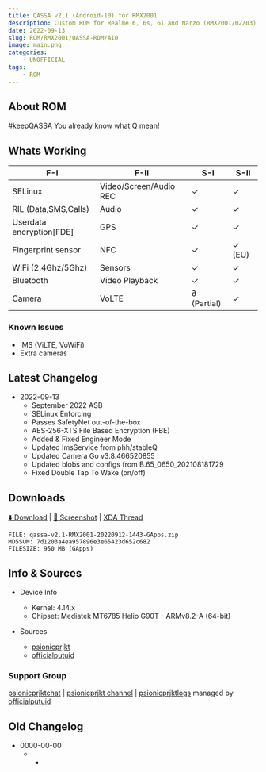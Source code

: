 ```yaml
---
title: QASSA v2.1 (Android-10) for RMX2001
description: Custom ROM for Realme 6, 6s, 6i and Narzo (RMX2001/02/03)
date: 2022-09-13
slug: ROM/RMX2001/QASSA-ROM/A10
image: main.png
categories:
    - UNOFFICIAL
tags:
    - ROM
---
```


## About ROM
#keepQASSA
You already know what Q mean!

## Whats Working
F-I | F-II | S-I | S-II
---------|---------|---------|---------
SELinux | Video/Screen/Audio REC | ✓ | ✓
RIL (Data,SMS,Calls) | Audio | ✓ | ✓
Userdata encryption[FDE] | GPS | ✓ | ✓
Fingerprint sensor | NFC | ✓ | ✓ (EU)
WiFi (2.4Ghz/5Ghz) | Sensors | ✓ | ✓
Bluetooth | Video Playback | ✓ | ✓
Camera | VoLTE | ∂ (Partial) | ✓

### Known Issues
* IMS (ViLTE, VoWiFi)
* Extra cameras

## Latest Changelog
* 2022-09-13
  * September 2022 ASB
  * SELinux Enforcing
  * Passes SafetyNet out-of-the-box
  * AES-256-XTS File Based Encryption (FBE)
  * Added & Fixed Engineer Mode
  * Updated ImsService from phh/stableQ
  * Updated Camera Go v3.8.466520855
  * Updated blobs and configs from B.65_0650_202108181729
  * Fixed Double Tap To Wake (on/off)

## Downloads
[⬇️ Download](https://sourceforge.net/projects/psionicprjkt/files/RMX2001/QASSA-A10/qassa-v2.1-RMX2001-20220912-1443-GApps.zip/download) | [🌆 Screenshot](https://photos.app.goo.gl/QB6zgWwj5A6LmSuj8) | [XDA Thread](https://forum.xda-developers.com)

```
FILE: qassa-v2.1-RMX2001-20220912-1443-GApps.zip
MD5SUM: 7d1203a4ea957896e3e65423d652c682
FILESIZE: 950 MB (GApps)
```

## Info & Sources
* Device Info
  * Kernel: 4.14.x
  * Chipset: Mediatek MT6785 Helio G90T - ARMv8.2-A (64-bit)

* Sources
  * [psionicprjkt](https://github.com/psionicprjkt)
  * [officialputuid](https://github.com/officialputuid)

### Support Group
[psionicprjktchat](https://t.me/psionicprjktchat) | [psionicprjkt channel](https://t.me/psionicprjkt) | [psionicprjktlogs](https://t.me/psionicprjktlogs) managed by [officialputuid](https://t.me/officialputuid)

## Old Changelog
* 0000-00-00
  * -
